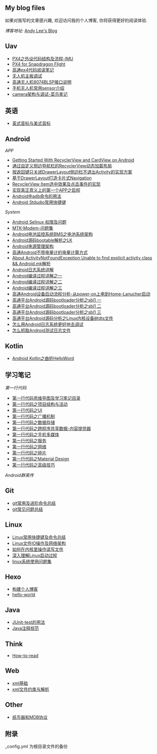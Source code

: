 ## My blog files
如果对我写的文章感兴趣, 欢迎访问我的个人博客, 你将获得更好的阅读体验.

*博客地址:* [Andy Lee's Blog](http://huaqianlee.github.io)

Uav
-----------
- [PX4之外设代码结构及流程-IMU](_posts/Uav/px4-imu-mpu9250-code-structure.md)
- [PX4 for Snapdragon Flight](_posts/Uav/PX4-for-Snapdragon-Flight.md)
- [高通px4代码阅读笔记](_posts/Uav/qualcomm-px4-code-reading-note.md)
- [无人机主板调试](_posts/Uav/uav-board-debugging.md)
- [高通无人机8074BLSP接口说明](_posts/Uav/Qualcomm-uav-blsp-port.md)
- [手机无人机常用sensor介绍](_posts/Uav/mobile-and-uav-sensors.md)
- [camera架构与调试-菜鸟笔记](_posts/Uav/camera-arch-and-tunning-rookie-note.md)

英语
-----------
- [英式音标与美式音标]((_posts/English/Americal-and-english-phonetic.md))

Android
-----------
*APP*
- [Getting Started With RecyclerView and CardView on Android](_posts/Android/Getting-Started-With-RecyclerView-and-CardView-on-Android.md)
- [通过自定义侧边导航栏的RecyclerView动态加载布局](_posts/Android/Dynamic-loading-layout-by-recyclerview-item.md)
- [按返回键只关闭DrawerLayout侧边栏不退出Activity的实现方案](_posts/Android/hides-navigation-in-drawerlayou.md)
- [基于DrawerLayout打造卡片式Navigation](_posts/Android/the-card-navigation-base-on-drawerlayout.md)
- [RecyclerView Item选中效果及点击事件的实现](_posts/Android/the-selected-effect-of-recyclerview-item.md)   
- [实现真正意义上的第一个APP之启程](_posts/Android/实现真正意义上的第一个APP之启程.md)
- [Android中adb命令的用法](_posts/Android/Android中adb-Android-Debug-Bridge-命令的用法.md)
- [Android Stdudio常用快捷键](_posts/Android/Android-Stdudio-Linux-windows-mac常用快捷键.md)
 
*System*
- [Android Selinux 权限及问题](_posts/Android/Android-SELinux-Permison-and-Question.md)
- [MTK-Modem-问题集](_posts/Android/MTK-Modem-问题集.md)
- [Android电池监控系统BMS之电池系统架构](_posts/Android/Android电池监控系统-BMS-之电池系统架构.md)
- [Android源码bootable解析之LK](./_posts/Android/Android源码bootable解析之LK-bootloader-little-kernel.md)
- [Android电源管理架构](_posts/Android/Android电源管理架构.md)
- [高通Android不带电量计的电量计算方式](_posts/Android/高通Android不带电量计的电量计算方式.md)
- [About ActivityNotFoundException Unable to find explicit activity class && Android.mk解析](_posts/Android/About-ActivityNotFoundException-Unable-to-find-explicit-activity-class-Android-mk解析.md)
- [Android日志系统详解](_posts/Android/Android-Logging-system-Android日志系统详解.md)
- [Android编译过程详解之一](_posts/Android/Android编译过程详解之一.md)
- [Android编译过程详解之二](_posts/Android/Android编译过程详解之二.md)
- [Android编译过程详解之三](_posts/Android/Android编译过程详解之三.md)
- [高通Android设备启动流程分析-从power-on上电到Home-Lanucher启动](_posts/Android/高通Android设备启动流程分析-从power-on上电到Home-Lanucher启动.md)
- [高通平台Android源码bootloader分析之sbl1 一](_posts/Android/高通平台Android源码bootloader分析之sbl1-一.md)
- [高通平台Android源码bootloader分析之sbl1 二](_posts/Android/高通平台Android源码bootloader分析之sbl1-二.md)
- [高通平台Android源码bootloader分析之sbl1 三](_posts/Android/高通平台Android源码bootloader分析之sbl1-三.md)
- [高通平台Android源码分析之Linux内核设备树dts文件](_posts/Android/高通平台Android源码分析之Linux内核设备树-DT-Device-Tree-dts文件.md)
- [怎么用Android日志系统更好地去调试](_posts/Android/怎么用Android日志系统更好地去调试-How-to-debug-with-Android-logging.md)
- [怎么抓取Android测试日志文件](_posts/Android/怎么抓取Android测试日志文件-How-to-get-android-log-file.md)

Kotlin
-----------
- [Android Kotlin之曲折HelloWord](_posts/Kotlin/Kotlin-HElloWorld.md)


学习笔记
----------------
*第一行代码*
- [第一行代码思维导图及学习笔记目录](_posts/FirstCode/The-departure-of-FirstCode-learning-notes.md)
- [第一行代码之项目结构与活动](_posts/FirstCode/FirstCode-learning-note-project-structure-and-activity.md)
- [第一行代码之UI](http://huaqianlee.github.io/2017/03/25/FirstCode/firstcode-note-UI/)
- [第一行代码之广播机制](http://huaqianlee.github.io/2017/03/25/FirstCode/FirstCode-Broadcast-Receiver/)
- [第一行代码之数据存储](_posts/FirstCode/FirstCode-data-storage/)
- [第一行代码之跨程序共享数据-内容提供器](_posts/FirstCode/FirstCode-Content-Provider/)
- [第一行代码之手机多媒体](_posts/FirstCode/FirstCode-media/)
- [第一行代码之服务](_posts/FirstCode/FirstCode-Service/)
- [第一行代码之网络](_posts/FirstCode/FirstCode-Network/)
- [第一行代码之碎片](_posts/FirstCode/FirstCode-Fragment/)
- [第一行代码之Material Design](_posts/FirstCode/FirstCode-Material-Design/)
- [第一行代码之高级技巧](_posts/FirstCode/FirstCode-advanced-skills/)

*Android群英传*

Git
-----------
- [git常用及进阶命令总结](_posts/Git/git常用及进阶命令总结.md)
- [git常见问题总结](_posts/Git/git-experence.md)

Linux
-----------
- [Linux常用快捷键及命令总结](_posts/Linux/Linux常用快捷键及命令总结.md)
- [Linux文件IO操作及网络架构](_posts/Linux/Linux文件IO操作及网络架构.md)
- [如何在内核里操作读写文件](_posts/Linux/如何在内核里操作读写文件-create-open-read-write.md)
- [深入理解Linux启动过程](_posts/Linux/深入理解Linux启动过程.md)
- [linux系统使用问题集](_posts/Linux/linux-problem-set.md)

Hexo
-----------
- [构建个人博客](_posts/Hexo/build-person-blog-with-hexo.md)
- [hello-world](_posts/Hexo/hello-world.md)

Java
-----------
- [JUnit-test的用法](_posts/Java/JUnit-test的用法.md)
- [Java注释规范](_posts/Java/The-document-convetions-for-Java.md)

Think
-----------
- [How-to-read](_posts/Think/How-to-read.md)

Web
-----------
- [xml基础](_posts/Web/xml基础.md)
- [xml文件约束与解析](_posts/Web/xml文件约束与解析.md)

Other
-----------
- [纸币器和MDB协议](_posts/other/MDB-ICP-protocol.md)


## 附录
_config.yml 为根目录文件的备份
